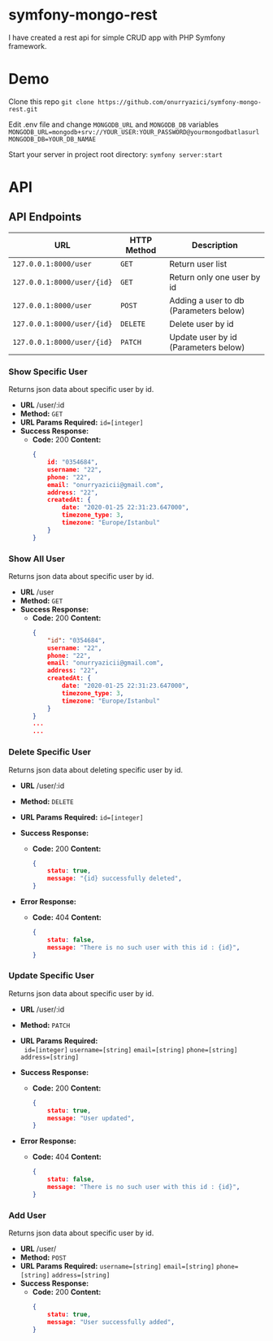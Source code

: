 # symfony-mongo-rest

I have created a rest api for simple CRUD app with PHP Symfony framework.

# Demo
Clone this repo
`git clone https://github.com/onurryazici/symfony-mongo-rest.git`

Edit .env file and change `MONGODB_URL` and `MONGODB_DB` variables
`
MONGODB_URL=mongodb+srv://YOUR_USER:YOUR_PASSWORD@yourmongodbatlasurl
MONGODB_DB=YOUR_DB_NAMAE
`

Start your server in project root directory:
`symfony server:start`
# API

## API Endpoints

| URL |HTTP Method  | Description |
|-----|--|--|
|`127.0.0.1:8000/user`      |` GET  `| Return user list |
|`127.0.0.1:8000/user/{id}` |` GET  `| Return only one user by id |
|`127.0.0.1:8000/user`      |` POST `| Adding a user to db (Parameters below)|
|`127.0.0.1:8000/user/{id}` |`DELETE`| Delete user by id          |
|`127.0.0.1:8000/user/{id}` |`PATCH `| Update user by id (Parameters below)|


### Show Specific User ###

Returns json data about specific user by id.

* **URL**  /user/:id
* **Method:** `GET`
*  **URL Params**
   **Required:** `id=[integer]`
* **Success Response:**
    * **Code:** 200
      **Content:**
      ```json
      {
          id: "0354684",
          username: "22",
          phone: "22",
          email: "onurryazicii@gmail.com",
          address: "22",
          createdAt: {
              date: "2020-01-25 22:31:23.647000",
              timezone_type: 3,
              timezone: "Europe/Istanbul"
          }
      }
      ```


### Show All User ###

Returns json data about specific user by id.

* **URL**  /user
* **Method:** `GET`
* **Success Response:**
    * **Code:** 200
      **Content:**
      ```json
      {
          "id": "0354684",
          username: "22",
          phone: "22",
          email: "onurryazicii@gmail.com",
          address: "22",
          createdAt: {
              date: "2020-01-25 22:31:23.647000",
              timezone_type: 3,
              timezone: "Europe/Istanbul"
          }
      }
      ...
      ...
      ```

### Delete Specific User ###

Returns json data about deleting  specific user by id.

* **URL**  /user/:id
* **Method:** `DELETE`
* **URL Params**
  **Required:** `id=[integer]`
* **Success Response:**
    * **Code:** 200
      **Content:**
      ```json
      {
          statu: true,
          message: "{id} successfully deleted",
      }
      ```

* **Error Response:**
    * **Code:** 404
      **Content:**
      ```json
      {
          statu: false,
          message: "There is no such user with this id : {id}",
      }
      ```

### Update Specific User ###

Returns json data about specific user by id.

* **URL**  /user/:id
* **Method:** `PATCH`
* **URL Params**
  **Required:** <br/>`
  id=[integer]`
  `username=[string]`
  `email=[string]`
  `phone=[string]`
  `address=[string]`
* **Success Response:**
    * **Code:** 200
      **Content:**
      ```json
      {
          statu: true,
          message: "User updated",
      }
      ```

* **Error Response:**
    * **Code:** 404
      **Content:**
      ```json
      {
          statu: false,
          message: "There is no such user with this id : {id}",
      }
      ```

### Add User ###

Returns json data about specific user by id.

* **URL**  /user/
* **Method:** `POST`
* **URL Params**
  **Required:**
  `username=[string]`
  `email=[string]`
  `phone=[string]`
  `address=[string]`
* **Success Response:**
    * **Code:** 200
      **Content:**
      ```json
      {
          statu: true,
          message: "User successfully added",
      }
      ```

